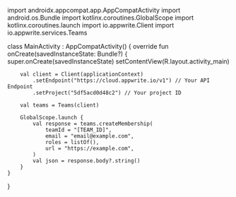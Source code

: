 import androidx.appcompat.app.AppCompatActivity
import android.os.Bundle
import kotlinx.coroutines.GlobalScope
import kotlinx.coroutines.launch
import io.appwrite.Client
import io.appwrite.services.Teams

class MainActivity : AppCompatActivity() {
    override fun onCreate(savedInstanceState: Bundle?) {
        super.onCreate(savedInstanceState)
        setContentView(R.layout.activity_main)

        val client = Client(applicationContext)
            .setEndpoint("https://cloud.appwrite.io/v1") // Your API Endpoint
            .setProject("5df5acd0d48c2") // Your project ID

        val teams = Teams(client)

        GlobalScope.launch {
            val response = teams.createMembership(
                teamId = "[TEAM_ID]",
                email = "email@example.com",
                roles = listOf(),
                url = "https://example.com",
            )
            val json = response.body?.string()        
        }
    }
}